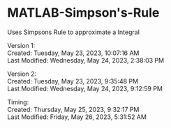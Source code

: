 # MATLAB-Simpson's-Rule
Uses Simpsons Rule to approximate a Integral

Version 1:\
Created: Tuesday, May 23, 2023, 10:07:16 AM\
Last Modified: Wednesday, May 24, 2023, 2:38:03 PM

Version 2:\
Created: Tuesday, May 23, 2023, 9:35:48 PM\
Last Modified: Wednesday, May 24, 2023, 9:12:59 PM

Timing:\
Created: Thursday, May 25, 2023, 9:32:17 PM\
Last Modified: Friday, May 26, 2023, 5:31:52 AM
